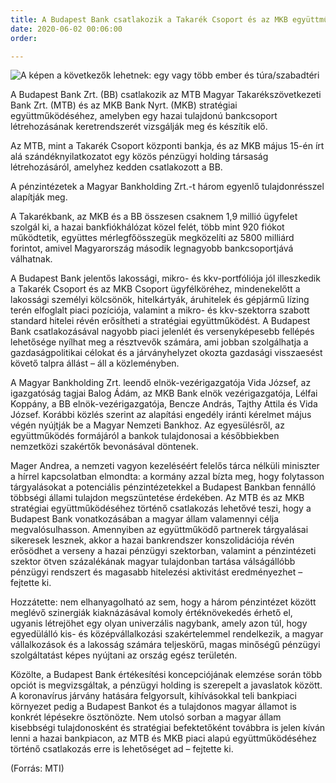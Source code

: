 ```yaml
---
title: A Budapest Bank csatlakozik a Takarék Csoport és az MKB együttműködéséhez
date: 2020-06-02 00:06:00
order: 

---
```

![A képen a következők lehetnek: egy vagy több ember és túra/szabadtéri](https://scontent-vie1-1.xx.fbcdn.net/v/t1.0-9/101254359_959536721145833_5889831108480073728_n.png?_nc_cat=109&_nc_sid=8024bb&_nc_ohc=BwWzzKXlxbwAX_nvBgT&_nc_ht=scontent-vie1-1.xx&oh=9edfda4c65210bf5441b8b08ab9df324&oe=5F04E38E)

A Budapest Bank Zrt. (BB) csatlakozik az MTB Magyar Takarékszövetkezeti Bank Zrt. (MTB) és az MKB Bank Nyrt. (MKB) stratégiai együttműködéséhez, amelyben egy hazai tulajdonú bankcsoport létrehozásának keretrendszerét vizsgálják meg és készítik elő.  
  
Az MTB, mint a Takarék Csoport központi bankja, és az MKB május 15-én írt alá szándéknyilatkozatot egy közös pénzügyi holding társaság létrehozásáról, amelyhez kedden csatlakozott a BB.  
  
A pénzintézetek a Magyar Bankholding Zrt.-t három egyenlő tulajdonrésszel alapítják meg.  
  
A Takarékbank, az MKB és a BB összesen csaknem 1,9 millió ügyfelet szolgál ki, a hazai bankfiókhálózat közel felét, több mint 920 fiókot működtetik, együttes mérlegfőösszegük megközelíti az 5800 milliárd forintot, amivel Magyarország második legnagyobb bankcsoportjává válhatnak.  
  
A Budapest Bank jelentős lakossági, mikro- és kkv-portfóliója jól illeszkedik a Takarék Csoport és az MKB Csoport ügyfélköréhez, mindenekelőtt a lakossági személyi kölcsönök, hitelkártyák, áruhitelek és gépjármű lízing terén elfoglalt piaci pozíciója, valamint a mikro- és kkv-szektorra szabott standard hitelei révén erősítheti a stratégiai együttműködést. A Budapest Bank csatlakozásával nagyobb piaci jelenlét és versenyképesebb fellépés lehetősége nyílhat meg a résztvevők számára, ami jobban szolgálhatja a gazdaságpolitikai célokat és a járványhelyzet okozta gazdasági visszaesést követő talpra állást – áll a közleményben.  
  
A Magyar Bankholding Zrt. leendő elnök-vezérigazgatója Vida József, az igazgatóság tagjai Balog Ádám, az MKB Bank elnök vezérigazgatója, Lélfai Koppány, a BB elnök-vezérigazgatója, Bencze András, Tajthy Attila és Vida József. Korábbi közlés szerint az alapítási engedély iránti kérelmet május végén nyújtják be a Magyar Nemzeti Bankhoz. Az egyesülésről, az együttműködés formájáról a bankok tulajdonosai a későbbiekben nemzetközi szakértők bevonásával döntenek.  
  
Mager Andrea, a nemzeti vagyon kezeléséért felelős tárca nélküli miniszter a hírrel kapcsolatban elmondta: a kormány azzal bízta meg, hogy folytasson tárgyalásokat a potenciális pénzintézetekkel a Budapest Bankban fennálló többségi állami tulajdon megszüntetése érdekében. Az MTB és az MKB stratégiai együttműködéséhez történő csatlakozás lehetővé teszi, hogy a Budapest Bank vonatkozásában a magyar állam valamennyi célja megvalósulhasson. Amennyiben az együttműködő partnerek tárgyalásai sikeresek lesznek, akkor a hazai bankrendszer konszolidációja révén erősödhet a verseny a hazai pénzügyi szektorban, valamint a pénzintézeti szektor ötven százalékának magyar tulajdonban tartása válságállóbb pénzügyi rendszert és magasabb hitelezési aktivitást eredményezhet – fejtette ki.  
  
Hozzátette: nem elhanyagolható az sem, hogy a három pénzintézet között meglévő szinergiák kiaknázásával komoly értéknövekedés érhető el, ugyanis létrejöhet egy olyan univerzális nagybank, amely azon túl, hogy egyedülálló kis- és középvállalkozási szakértelemmel rendelkezik, a magyar vállalkozások és a lakosság számára teljeskörű, magas minőségű pénzügyi szolgáltatást képes nyújtani az ország egész területén.  
  
Közölte, a Budapest Bank értékesítési koncepciójának elemzése során több opciót is megvizsgáltak, a pénzügyi holding is szerepelt a javaslatok között. A koronavírus járvány hatására felgyorsult, kihívásokkal teli bankpiaci környezet pedig a Budapest Bankot és a tulajdonos magyar államot is konkrét lépésekre ösztönözte. Nem utolsó sorban a magyar állam kisebbségi tulajdonosként és stratégiai befektetőként továbbra is jelen kíván lenni a hazai bankpiacon, az MTB és MKB piaci alapú együttműködéséhez történő csatlakozás erre is lehetőséget ad – fejtette ki.  
  
(Forrás: MTI)